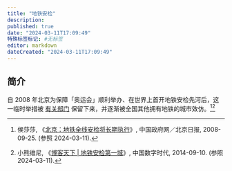 ```yaml
---
title: "地铁安检"
description:
published: true
date: "2024-03-11T17:09:49"
特殊标签标记: #无标签
editor: markdown
dateCreated: "2024-03-11T17:09:49"
---
```


## 简介

自 2008 年北京为保障「奥运会」顺利举办、在世界上首开地铁安检先河后，这一临时举措被 [有关部门](/censorship/有关部门.md) 保留下来，并逐渐被全国其他拥有地铁的城市效仿。[^05194][^61110]

[^05194]: 侯莎莎, 《[北京：地铁全线安检将长期执行](https://web.archive.org/web/20221005235531/http://www.gov.cn/govweb/fwxx/sh/2008-09/25/content_1105194.htm)》, 中国政府网／北京日报, 2008-09-25. (参照 2024-03-11).

[^61110]: 小熊维尼, 《[博客天下 | 地铁安检第一城](https://web.archive.org/web/20221203160956/https://chinadigitaltimes.net/chinese/361110.html)》, 中国数字时代, 2014-09-10. (参照 2024-03-11).
